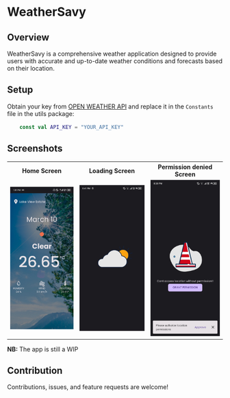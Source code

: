 # WeatherSavy

## Overview

WeatherSavy is a comprehensive weather application designed to provide users with accurate and up-to-date weather conditions and forecasts based on their location.

## Setup
Obtain your key from [OPEN WEATHER API](https://openweathermap.org/api) and replace it in the `Constants` file in the utils package:

```kotlin
    const val API_KEY = "YOUR_API_KEY"
```

## Screenshots

<table>
  <tr>
    <th>Home Screen</th>
    <th>Loading Screen</th>
    <th>Permission denied Screen</th>
  </tr>
  <tr>
    <td><img src="screenshots/home_screen.jpg" width="250" alt="Loading Screen"></td>
    <td><img src="screenshots/weather_loading.jpg" width="250" alt="Home Screen"></td>
    <td><img src="screenshots/permission_denied.jpg" width="250" alt="Error Screen"></td>
  </tr>
  </table>

<b>NB:</b> The app is still a WIP

##  Contribution
Contributions, issues, and feature requests are welcome!
